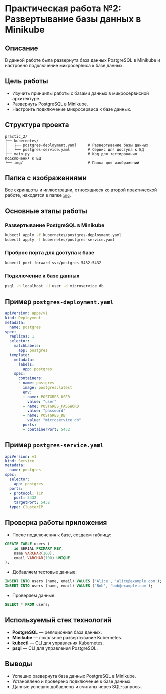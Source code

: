 
#  Практическая работа №2: Развертывание базы данных в Minikube

##  Описание
В данной работе была развернута база данных PostgreSQL в Minikube и настроено подключение микросервиса к базе данных.



## Цель работы
- Изучить принципы работы с базами данных в микросервисной архитектуре.  
- Развернуть PostgreSQL в Minikube.  
- Настроить подключение микросервиса к базе данных.



## Структура проекта

```plaintext
practic_2/
├── kubernetes/
│   ├── postgres-deployment.yaml     # Развертывание базы данных
│   └── postgres-service.yaml        # Сервис для доступа к БД
├── main.py                          # Код для тестирования подключения к БД
└── img/                             # Папка для изображений
```


## Папка с изображениями
Все скриншоты и иллюстрации, относящиеся ко второй практической работе, находятся в папке [`img`](./img).



## Основные этапы работы

###  Развертывание PostgreSQL в Minikube
```bash
kubectl apply -f kubernetes/postgres-deployment.yaml
kubectl apply -f kubernetes/postgres-service.yaml
```

### Проброс порта для доступа к базе
```bash
kubectl port-forward svc/postgres 5432:5432
```

### Подключение к базе данных
```bash
psql -h localhost -U user -d microservice_db
```



##  Пример `postgres-deployment.yaml`

```yaml
apiVersion: apps/v1
kind: Deployment
metadata:
  name: postgres
spec:
  replicas: 1
  selector:
    matchLabels:
      app: postgres
  template:
    metadata:
      labels:
        app: postgres
    spec:
      containers:
      - name: postgres
        image: postgres:latest
        env:
        - name: POSTGRES_USER
          value: "user"
        - name: POSTGRES_PASSWORD
          value: "password"
        - name: POSTGRES_DB
          value: "microservice_db"
        ports:
        - containerPort: 5432
```



## Пример `postgres-service.yaml`

```yaml
apiVersion: v1
kind: Service
metadata:
  name: postgres
spec:
  selector:
    app: postgres
  ports:
  - protocol: TCP
    port: 5432
    targetPort: 5432
  type: ClusterIP
```



##  Проверка работы приложения

- После подключения к базе, создаем таблицу:

```sql
CREATE TABLE users (
    id SERIAL PRIMARY KEY,
    name VARCHAR(100),
    email VARCHAR(100) UNIQUE
);
```

- Добавляем тестовые данные:

```sql
INSERT INTO users (name, email) VALUES ('Alice', 'alice@example.com');
INSERT INTO users (name, email) VALUES ('Bob', 'bob@example.com');
```

- Проверяем данные:

```sql
SELECT * FROM users;
```

## Используемый стек технологий

- **PostgreSQL** — реляционная база данных.  
- **Minikube** — локальное развертывание Kubernetes.  
- **kubectl** — CLI для управления Kubernetes.  
- **psql** — CLI для управления PostgreSQL.



## Выводы
- Успешно развернута база данных PostgreSQL в Minikube.  
- Установлено и проверено подключение к базе данных.  
- Данные успешно добавлены и считаны через SQL-запросы.

